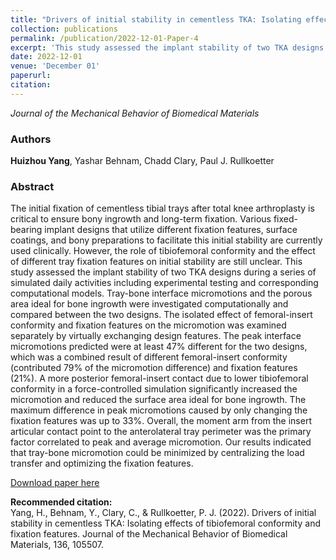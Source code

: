 ```yaml
---
title: "Drivers of initial stability in cementless TKA: Isolating effects of tibiofemoral conformity and fixation features"
collection: publications
permalink: /publication/2022-12-01-Paper-4
excerpt: 'This study assessed the implant stability of two TKA designs during a series of simulated daily activities including experimental testing and corresponding computational models.'
date: 2022-12-01
venue: 'December 01'
paperurl:
citation:
---
```

*Journal of the Mechanical Behavior of Biomedical Materials*

### Authors
**Huizhou Yang**, Yashar Behnam, Chadd Clary, Paul J. Rullkoetter

### Abstract
The initial fixation of cementless tibial trays after total knee arthroplasty is critical to ensure bony ingrowth and long-term fixation. Various fixed-bearing implant designs that utilize different fixation features, surface coatings, and bony preparations to facilitate this initial stability are currently used clinically. However, the role of tibiofemoral conformity and the effect of different tray fixation features on initial stability are still unclear. This study assessed the implant stability of two TKA designs during a series of simulated daily activities including experimental testing and corresponding computational models. Tray-bone interface micromotions and the porous area ideal for bone ingrowth were investigated computationally and compared between the two designs. The isolated effect of femoral-insert conformity and fixation features on the micromotion was examined separately by virtually exchanging design features. The peak interface micromotions predicted were at least 47% different for the two designs, which was a combined result of different femoral-insert conformity (contributed 79% of the micromotion difference) and fixation features (21%). A more posterior femoral-insert contact due to lower tibiofemoral conformity in a force-controlled simulation significantly increased the micromotion and reduced the surface area ideal for bone ingrowth. The maximum difference in peak micromotions caused by only changing the fixation features was up to 33%. Overall, the moment arm from the insert articular contact point to the anterolateral tray perimeter was the primary factor correlated to peak and average micromotion. Our results indicated that tray-bone micromotion could be minimized by centralizing the load transfer and optimizing the fixation features.

[Download paper here](http://yanghuizhou1122.github.io/files/paper4.pdf)

**Recommended citation:**<br>Yang, H., Behnam, Y., Clary, C., &amp; Rullkoetter, P. J. (2022). Drivers of initial stability in cementless TKA: Isolating effects of tibiofemoral conformity and fixation features. Journal of the Mechanical Behavior of Biomedical Materials, 136, 105507.